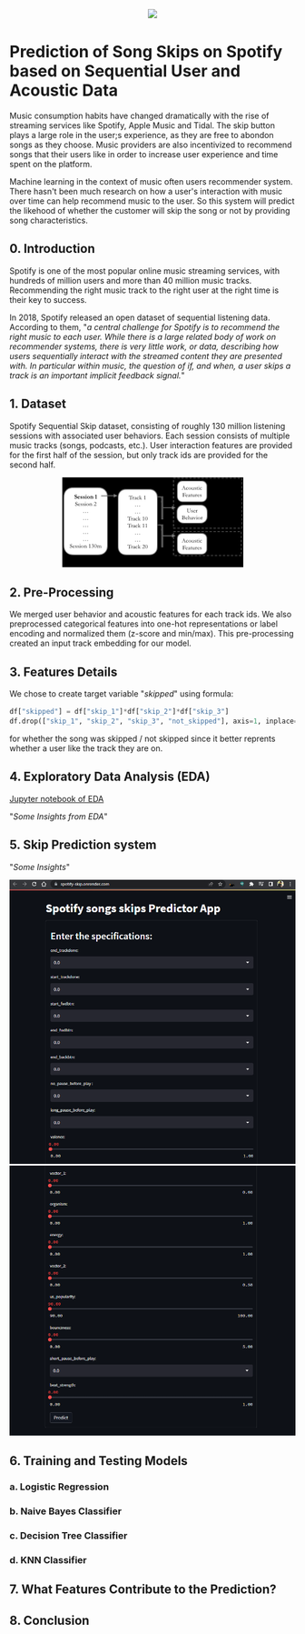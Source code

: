 <p align="center">
  <img src="https://storage.googleapis.com/pr-newsroom-wp/1/2018/11/Spotify_Logo_CMYK_Green.png">
</p>

# Prediction of Song Skips on Spotify based on Sequential User and Acoustic Data

Music consumption habits have changed dramatically with the rise of streaming services like Spotify, Apple Music and Tidal. The skip button plays a large role in the user;s experience, as they are free to abondon songs as they choose. Music providers are also incentivized to recommend songs that their users like in order to increase user experience and time spent on the platform.

Machine learning in the context of music often users recommender system. There hasn't been much research on how a user's interaction with music over time can help recommend music to the user. So this system will predict the likehood of whether the customer will skip the song or not by providing song characteristics.

## 0. Introduction
Spotify is one of the most popular online music streaming services, with hundreds of million users and more than 40 million music tracks. Recommending the right music track to the right user at the right time is their key to success.

In 2018, Spotify released an open dataset of sequential listening data. According to them, "_a central challenge for Spotify is to recommend the right music to each user. While there is a large related body of work on recommender systems, there is very little work, or data, describing how users sequentially interact with the streamed content they are presented with. In particular within music, the question of if, and when, a user skips a track is an important implicit feedback signal._"

## 1. Dataset
Spotify Sequential Skip dataset, consisting of roughly 130 million listening sessions with associated user behaviors. Each session consists of multiple music tracks (songs, podcasts, etc.). User interaction features are provided for the first half of the session, but only track ids are provided for the second half.

<p align="center">
  <img src="https://github.com/Ashishlathkar77/Using-NLP-Techniques-to-Predict-Song-Skips-on-Sequential-User-and-Acoustic-Features-Public/blob/main/Product/data_spotify.png">
</p>


## 2. Pre-Processing
We merged user behavior and acoustic features for each track ids. We also preprocessed categorical features into one-hot representations or label encoding and normalized them (z-score and min/max). This pre-processing created an input track embedding for our model.

## 3. Features Details
We chose to create target variable "_skipped_" using formula:

```python
df["skipped"] = df["skip_1"]*df["skip_2"]*df["skip_3"]
df.drop(["skip_1", "skip_2", "skip_3", "not_skipped"], axis=1, inplace=True)
```
for whether the song was skipped / not skipped since it better reprents whether a user like the track they are on.

## 4. Exploratory Data Analysis (EDA)
[Jupyter notebook of EDA](https://github.com/Ashishlathkar77/Using-NLP-Techniques-to-Predict-Song-Skips-on-Sequential-User-and-Acoustic-Features-Public/blob/main/Internship_may_29.ipynb)

"_Some Insights from EDA_"

## 5. Skip Prediction system

"_Some Insights_"

![](https://github.com/Ashishlathkar77/Using-NLP-Techniques-to-Predict-Song-Skips-on-Sequential-User-and-Acoustic-Features-Public/blob/main/Product/spotify1.png)
![](https://github.com/Ashishlathkar77/Using-NLP-Techniques-to-Predict-Song-Skips-on-Sequential-User-and-Acoustic-Features-Public/blob/main/Product/spotify2.png)

## 6. Training and Testing Models

### a. Logistic Regression

### b. Naive Bayes Classifier

### c. Decision Tree Classifier

### d. KNN Classifier

## 7. What Features Contribute to the Prediction?

## 8. Conclusion








